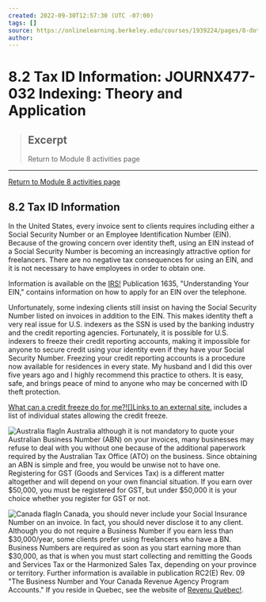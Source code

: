 ```yaml
---
created: 2022-09-30T12:57:30 (UTC -07:00)
tags: []
source: https://onlinelearning.berkeley.edu/courses/1939224/pages/8-dot-2-tax-id-information
author: 
---
```


# 8.2 Tax ID Information: JOURNX477-032 Indexing: Theory and Application

> ## Excerpt
> Return to Module 8 activities page

---
[Return to Module 8 activities page](https://onlinelearning.berkeley.edu/courses/1939224/pages/module-8 "Module 8")

## 8.2 Tax ID Information

In the United States, every invoice sent to clients requires including either a Social Security Number or an Employee Identification Number (EIN). Because of the growing concern over identity theft, using an EIN instead of a Social Security Number is becoming an increasingly attractive option for freelancers. There are no negative tax consequences for using an EIN, and it is not necessary to have employees in order to obtain one.

Information is available on the [IRS!](http://www.irs.gov/) Publication 1635, "Understanding Your EIN," contains information on how to apply for an EIN over the telephone.

Unfortunately, some indexing clients still insist on having the Social Security Number listed on invoices in addition to the EIN. This makes identity theft a very real issue for U.S. indexers as the SSN is used by the banking industry and the credit reporting agencies. Fortunately, it is possible for U.S. indexers to freeze their credit reporting accounts, making it impossible for anyone to secure credit using your identity even if they have your Social Security Number. Freezing your credit reporting accounts is a procedure now available for residences in every state. My husband and I did this over five years ago and I highly recommend this practice to others. It is easy, safe, and brings peace of mind to anyone who may be concerned with ID theft protection.

[What can a credit freeze do for me?![]Links to an external site.](http://www.fightidentitytheft.com/credit-freeze-laws.html) includes a list of individual states allowing the credit freeze.

![Australia flag](https://onlinelearning.berkeley.edu/courses/1939224/files/233565761/preview)In Australia although it is not mandatory to quote your Australian Business Number (ABN) on your invoices, many businesses may refuse to deal with you without one because of the additional paperwork required by the Australian Tax Office (ATO) on the business. Since obtaining an ABN is simple and free, you would be unwise not to have one. Registering for GST (Goods and Services Tax) is a different matter altogether and will depend on your own financial situation. If you earn over $50,000, you must be registered for GST, but under $50,000 it is your choice whether you register for GST or not.

![Canada flag](https://onlinelearning.berkeley.edu/courses/1939224/files/233565969/preview)In Canada, you should never include your Social Insurance Number on an invoice. In fact, you should never disclose it to any client. Although you do not require a Business Number if you earn less than $30,000/year, some clients prefer using freelancers who have a BN. Business Numbers are required as soon as you start earning more than $30,000, as that is when you must start collecting and remitting the Goods and Services Tax or the Harmonized Sales Tax, depending on your province or territory. Further information is available in publication RC2(E) Rev. 09 "The Business Number and Your Canada Revenue Agency Program Accounts." If you reside in Quebec, see the website of [Revenu Québec!](https://www.revenuquebec.ca/en/).
